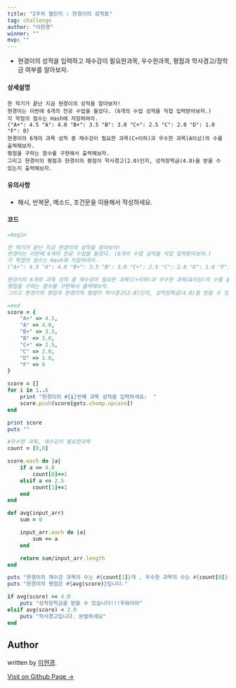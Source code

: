 ```yaml
---
title: "2주차 첼린지 : 현경이의 성적표"
tag: challenge
author: "이현경"
winner: ""
mvp: ""
---
```


* 현경이의 성적을 입력하고 재수강이 필요한과목, 우수한과목, 평점과 학사경고/장학금 여부를 알아보자.

#### 상세설명

```
한 학기가 끝난 지금 현경이의 성적을 알아보자!
현경이는 이번에 6개의 전공 수업을 들었다. (6개의 수업 성적을 직접 입력받아보자.)
각 학점의 점수는 Hash에 저장하여라.
("A+": 4.5 "A": 4.0 "B+": 3.5 "B": 3.0 "C+": 2.5 "C": 2.0 "D": 1.0 "F": 0)
현경이의 6개의 과목 성적 중 재수강이 필요한 과목(C+이하)과 우수한 과목(A이상)의 수를 출력해보자.
평점을 구하는 함수를 구현해서 출력해보자.
그리고 현경이의 평점과 현경이의 평점이 학사경고(2.0)인지, 성적장학금(4.0)을 받을 수 있는지 출력해보자.
```
#### 유의사항
- 해시, 반복문, 메소드, 조건문을 이용해서 작성하세요.

#### 코드

```rb
=begin

한 학기가 끝난 지금 현경이의 성적을 알아보자!
현경이는 이번에 6개의 전공 수업을 들었다. (6개의 수업 성적을 직접 입력받아보자.)
각 학점의 점수는 Hash에 저장하여라.
("A+": 4.5 "A": 4.0 "B+": 3.5 "B": 3.0 "C+": 2.5 "C": 2.0 "D": 1.0 "F": 0)

현경이의 6개의 과목 성적 중 재수강이 필요한 과목(C+이하)과 우수한 과목(A이상)의 수를 출력해보자.
평점을 구하는 함수를 구현해서 출력해보자.
그리고 현경이의 평점과 현경이의 평점이 학사경고(2.0)인지, 성적장학금(4.0)을 받을 수 있는지 출력해보자.

=end
score = {
	"A+" => 4.5,
	"A" => 4.0,
	"B+" => 3.5,
	"B" => 3.0,
	"C+" => 2.5,
	"C" => 2.0,
	"D" => 1.0,
	"F" => 0
}

score = []
for i in 1..6
	print "현경이의 #{i}번째 과목 성적을 입력하세요:  "
	score.push(score[gets.chomp.upcase])
end

print score
puts ""

#우수한 과목, 재수강이 필요한과목
count = [0,0]

score.each do |a|
	if a >= 4.0
		count[0]+=1
	elsif a <= 2.5
		count[1]+=1
	end
end

def avg(input_arr)
	sum = 0

	input_arr.each do |a|
		sum += a
	end

	return sum/input_arr.length
end

puts "현경이의 재수강 과목의 수는 #{count[1]}개 , 우수한 과목의 수는 #{count[0]}개 입니다."
puts "현경이의 평점은 #{avg(score)}입니다."

if avg(score) >= 4.0
	puts "성적장학금을 받을 수 있습니다!!!우와아아"
elsif avg(score) < 2.0
	puts "학사경고입니다. 분발하세요"
end
```

## Author

written by [이현경](https://hyunkyung12.github.io).

<a href="https://hyunkyung12.github.io" target="_blank" class="btn btn-black"><i class="fa fa-github fa-lg"></i> Visit on Github Page &rarr;</a>
